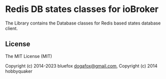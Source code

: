 # Redis DB states classes for ioBroker
The Library contains the Database classes for Redis based states database client.

## License
The MIT License (MIT)

Copyright (c) 2014-2023 bluefox <dogafox@gmail.com>,
Copyright (c) 2014      hobbyquaker
